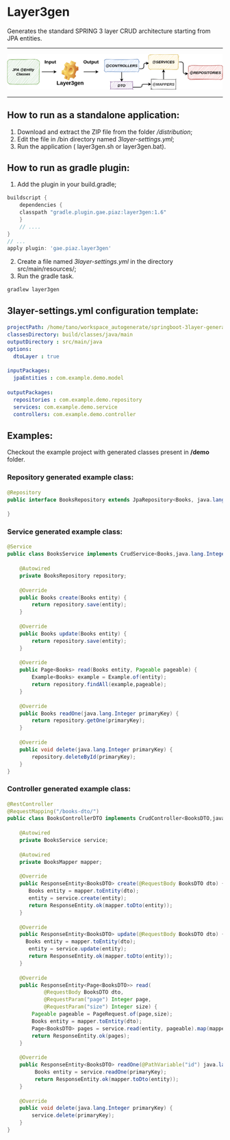 # Layer3gen
Generates the standard SPRING 3 layer CRUD architecture starting from JPA entities.
* * *
![sketch](./doc/3layer-sketch.png)
* * *
## How to run as a standalone application:
1. Download and extract the ZIP file from the folder _/distribution_;
2. Edit the file in /bin directory named _3layer-settings.yml_;
3. Run the application ( layer3gen.sh or layer3gen.bat).

## How to run as gradle plugin:
1. Add the plugin in your build.gradle;

```groovy
buildscript {
    dependencies {
	classpath "gradle.plugin.gae.piaz:layer3gen:1.6"
    }
    // ....
}
// ...
apply plugin: 'gae.piaz.layer3gen'
```

2. Create a file named _3layer-settings.yml_ in the directory src/main/resources/;
3. Run the gradle task.

```shell script
gradlew layer3gen
```

## 3layer-settings.yml configuration template:
```yml
projectPath: /home/tano/workspace_autogenerate/springboot-3layer-generator/demo
classesDirectory: build/classes/java/main
outputDirectory : src/main/java
options:
  dtoLayer : true

inputPackages:
  jpaEntities : com.example.demo.model

outputPackages:
  repositories : com.example.demo.repository
  services: com.example.demo.service
  controllers: com.example.demo.controller
```

## Examples: 
Checkout the example project with generated classes present in **/demo** folder.

### Repository generated example class:
```java
@Repository
public interface BooksRepository extends JpaRepository<Books, java.lang.Integer> {

}
```
### Service generated example class:
```java
@Service
public class BooksService implements CrudService<Books,java.lang.Integer> {

    @Autowired
    private BooksRepository repository;

    @Override
    public Books create(Books entity) {
        return repository.save(entity);
    }

    @Override
    public Books update(Books entity) {
        return repository.save(entity);
    }

    @Override
    public Page<Books> read(Books entity, Pageable pageable) {
        Example<Books> example = Example.of(entity);
        return repository.findAll(example,pageable);
    }

    @Override
    public Books readOne(java.lang.Integer primaryKey) {
        return repository.getOne(primaryKey);
    }

    @Override
    public void delete(java.lang.Integer primaryKey) {
        repository.deleteById(primaryKey);
    }
}
```
### Controller generated example class:
```java
@RestController
@RequestMapping("/books-dto/")
public class BooksControllerDTO implements CrudController<BooksDTO,java.lang.Integer>{

    @Autowired
    private BooksService service;

    @Autowired
    private BooksMapper mapper;

    @Override
    public ResponseEntity<BooksDTO> create(@RequestBody BooksDTO dto) {
       Books entity = mapper.toEntity(dto);
       entity = service.create(entity);
       return ResponseEntity.ok(mapper.toDto(entity));
    }

    @Override
    public ResponseEntity<BooksDTO> update(@RequestBody BooksDTO dto) {
      Books entity = mapper.toEntity(dto);
       entity = service.update(entity);
       return ResponseEntity.ok(mapper.toDto(entity));
    }

    @Override
    public ResponseEntity<Page<BooksDTO>> read(
            @RequestBody BooksDTO dto,
            @RequestParam("page") Integer page,
            @RequestParam("size") Integer size) {
        Pageable pageable = PageRequest.of(page,size);
        Books entity = mapper.toEntity(dto);
        Page<BooksDTO> pages = service.read(entity, pageable).map(mapper::toDto);
        return ResponseEntity.ok(pages);
    }

    @Override
    public ResponseEntity<BooksDTO> readOne(@PathVariable("id") java.lang.Integer primaryKey) {
         Books entity = service.readOne(primaryKey);
         return ResponseEntity.ok(mapper.toDto(entity));
    }

    @Override
    public void delete(java.lang.Integer primaryKey) {
        service.delete(primaryKey);
    }
}
```


